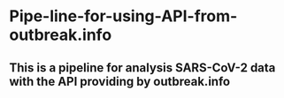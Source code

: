 # Pipe-line-for-using-API-from-outbreak.info

## This is a pipeline for analysis SARS-CoV-2 data with the API providing by outbreak.info
